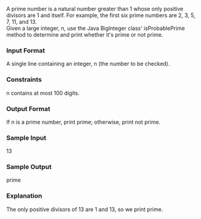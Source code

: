 A prime number is a natural number greater than 1 whose only positive divisors are 1 and itself. For example, the first six prime numbers are 
2, 3, 5, 7, 11, and 13.  
Given a large integer, n, use the Java BigInteger class' isProbablePrime method to determine and print whether it's prime or not prime.

### Input Format
A single line containing an integer, n (the number to be checked).  

### Constraints
n contains at most 100 digits.  

### Output Format
If n is a prime number, print prime; otherwise, print not prime.  

### Sample Input
13  

### Sample Output
prime  

### Explanation
The only positive divisors of 13 are 1 and 13, so we print prime.
